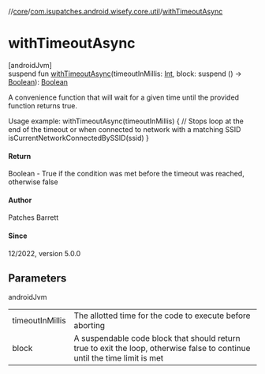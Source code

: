 //[core](../../index.md)/[com.isupatches.android.wisefy.core.util](index.md)/[withTimeoutAsync](with-timeout-async.md)

# withTimeoutAsync

[androidJvm]\
suspend fun [withTimeoutAsync](with-timeout-async.md)(timeoutInMillis: [Int](https://kotlinlang.org/api/latest/jvm/stdlib/kotlin/-int/index.html), block: suspend () -&gt; [Boolean](https://kotlinlang.org/api/latest/jvm/stdlib/kotlin/-boolean/index.html)): [Boolean](https://kotlinlang.org/api/latest/jvm/stdlib/kotlin/-boolean/index.html)

A convenience function that will wait for a given time until the provided function returns true.

Usage example: withTimeoutAsync(timeoutInMillis) {     // Stops loop at the end of the timeout or when connected to network with a matching SSID     isCurrentNetworkConnectedBySSID(ssid) }

#### Return

Boolean - True if the condition was met before the timeout was reached, otherwise false

#### Author

Patches Barrett

#### Since

12/2022, version 5.0.0

## Parameters

androidJvm

| | |
|---|---|
| timeoutInMillis | The allotted time for the code to execute before aborting |
| block | A suspendable code block that should return true to exit the loop, otherwise false to continue until the time limit is met |
